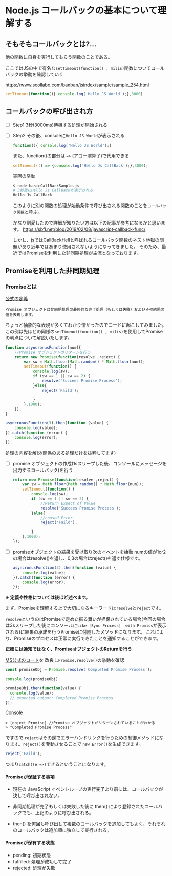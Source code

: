 # Node.js コールバックの基本について理解する

## そもそもコールバックとは?...

他の関数に自身を実行してもらう関数のことである。

ここではJSの中で有名な`setTimeout(function() , milis)`関数についてコールバックの挙動を確認していく

https://www.scollabo.com/banban/jsindex/sample/sample_254.html

```js
setTimeout(function(){ console.log('Hello JS World');},3000)
```
## コールバックの呼び出され方

- [ ] Step1 3秒(3000ms)待機する処理が開始される

- [ ] Step2 その後、consoleに`Hello JS World`が表示される

  ```js
  function(){ console.log('Hello JS World');}
  ```

  また、function()の部分は `=>` (アロー演算子)で代用できる

  ```js
  setTimeout(() => {console.log('Hello Js CallBack');},3000);
  ```
  実際の挙動

  ```sh
  $ node basicCallBackSample.js
  # 3秒後にHello Js CallBackが表示される
  Hello Js CallBack
  ```
  このように別の関数の処理が始動条件で呼び出される関数のことを`コールバック関数`と呼ぶ。

  かなり割愛したので詳細が知りたい方は以下の記事が参考になるかと思います。
  https://sbfl.net/blog/2019/02/08/javascript-callback-func/

  しかし、jsではCallBackHellと呼ばれるコールバック関数のネスト地獄の問題があり近年ではあまり使用されないようになってきました。
  そのため、最近ではPromiseを利用した非同期処理が主流となっております。

## Promiseを利用した非同期処理

### Promiseとは

[公式の定義](https://developer.mozilla.org/ja/docs/Web/JavaScript/Reference/Global_Objects/Promis)

```
Promise オブジェクトは非同期処理の最終的な完了処理（もしくは失敗）およびその結果の値を表現します。
```
ちょっと抽象的な表現が多くてわかり憎かったのでコードに起こしてみました。
この例は先ほどの同様の`setTimeout(function() , milis)`を使用してPromiseの利点について解説いたします。

```js
function asyncronusFunction(num){
    //Promise オブジェクトのリターンを行う
    return new Promise(function(resolve ,reject) {
        var sw = Math.floor(Math.random() * Math.floor(num));
        setTimeout(function() {
            console.log(sw);
            if (sw == 1 || sw == 2) {
                resolve('Succees Promise Process');
            }else{
                reject('Faild');

            }
        },1000);
    });
}

asyncronusFunction(3).then(function (value) {
    console.log(value);
}).catch(function (error) {
    console.log(error);
});
```

処理の内容を解説(関係のある処理だけを抜粋してます)

- [ ] promise オブジェクトの作成(1sスリープした後、コンソールにメッセージを出力するコールバック)を行う

  ```js
  return new Promise(function(resolve ,reject) {
      var sw = Math.floor(Math.random() * Math.floor(num));
      setTimeout(function() {
          console.log(sw);
          if (sw == 1 || sw == 2) {
              //Return Expect of Value
              resolve('Succees Promise Process');
          }else{
              //coused Error
              reject('Faild');

          }
      },1000);
  });

  ```
- [ ] promiseオブジェクトの結果を受け取り次のイベントを始動
  numの値が1or2の場合はresolve()を返し、0,3の場合はreject()を返す仕様です。
  ```js
  asyncronusFunction(3).then(function (value) {
      console.log(value);
  }).catch(function (error) {
      console.log(error);
  });

  ```

**※ 定義や性格については後ほど述べます。**

まず、Promiseを理解する上で大切になるキーワードは`resolve`と`reject`です。

`resolve`というのはPromiseで定めた振る舞いが担保されている場合(今回の場合は3sスリープした後にコンソールに`Like [Sync Process]  with Promiss`が表示される)に結果の承諾を行うPromiseに付随したメソッドになります。
これにより、Promiseのプロセスは正常に実行できたことを通知することができます。

**正確には通知ではなく、PromiseオブジェクトのReturnを行う**

[MS公式のコード](https://developer.mozilla.org/ja/docs/Web/JavaScript/Reference/Global_Objects/Promise/resolve)を
改良し`Promise.resolve()`の挙動を確認

```js
const promiseObj = Promise.resolve('Completed Promise Process');

console.log(promiseObj)

promiseObj.then(function(value) {
  console.log(value);
  // expected output: Completed Promise Process
});
```
Console
```
> [object Promise] //Promise オブジェクトがリターンされていることがわかる
> "Completed Promise Process"
```

ですので `reject`はその逆でエラーハンドリングを行うための制御メソッドになります。`reject()`を発動させることで `new Error()`を生成できます。

```js
reject('Faild');
```
つまり`catch((e =>)`できるということになります。

#### Promiseが保証する事項

- 現在の JavaScript イベントループの実行完了より前には、コールバックが決して呼び出されない。

- 非同期処理が完了もしくは失敗した後に then() により登録されたコールバックでも、上記のように呼び出される。

- then() を何回も呼び出して複数のコールバックを追加してもよく、それぞれのコールバックは追加順に独立して実行される。

#### Promiseが保有する状態

- pending: 初期状態
- fulfilled: 処理が成功して完了
- rejected: 処理が失敗
